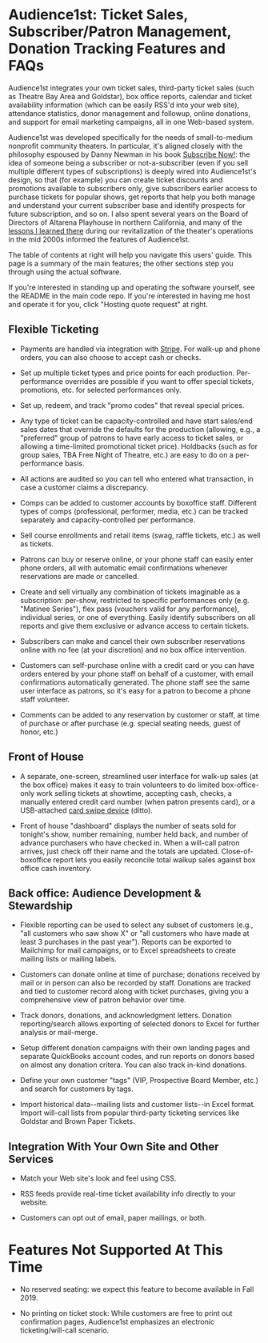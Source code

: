 # Audience1st: Ticket Sales, Subscriber/Patron Management, Donation Tracking Features and FAQs

Audience1st integrates your own ticket sales, third-party ticket sales
(such as Theatre Bay Area and Goldstar), box office reports,
calendar and ticket availability information (which can be easily
RSS'd into your web site), attendance statistics, donor management
and followup, online donations, and support for email marketing
campaigns, all in one Web-based system. 

Audience1st was developed specifically for the needs of small-to-medium nonprofit
community theaters.  In particular, it's aligned closely with the philosophy espoused by Danny Newman in his book [Subscribe Now!](http://amzn.to/2tG0ce6): the idea of someone being a subscriber or not-a-subscriber (even if you sell multiple different types of subscriptions) is deeply wired into Audience1st's design, so that (for example) you can create ticket discounts and promotions available to subscribers only, give subscribers earlier access to purchase tickets for popular shows, get reports that help you both manage and understand your current subscriber base and identify prospects for future subscription, and so on.  I also spent several years on the Board of Directors of Altarena Playhouse in northern California, and many of the [lessons I learned there](https://docs.google.com/document/d/e/2PACX-1vR0e4cdUL18cZmc92OAZyHKoeGrOX9-kBhFFkPAqMQw0KxkpjbbJRzyiI3muG66Sb68nWM1-hH5nNN4/pub) during our revitalization of the theater's operations in the mid 2000s informed the features of Audience1st.

The table of contents at right will help you navigate this users' guide. This page is a summary of the main features; the other sections step you through using the actual software.

If you're interested in standing up and operating the software yourself, see the README in the main code repo. 
If you're interested in having me host and operate it for you, click "Hosting quote request" at right.

## Flexible Ticketing

* Payments are handled via integration with
[Stripe](http://stripe.com).  For walk-up and phone orders, you can also
choose to accept cash or checks. 

* Set up multiple ticket types and price points for each
production. Per-performance overrides are possible if you want to offer
special tickets, promotions, etc. for selected performances only. 

* Set up, redeem, and track "promo codes" that reveal special prices.

* Any type of ticket can be capacity-controlled and have start sales/end
sales dates that override the defaults for the production (allowing,
e.g., a "preferred" group of patrons to have early access to ticket
sales, or allowing a time-limited promotional ticket price). 
Holdbacks (such as for group sales, TBA Free Night of Theatre, etc.)
are easy to do on a per-performance basis.  

* All actions are audited so you can tell who entered what transaction,
in case a customer claims a discrepancy. 

* Comps can be added to customer accounts by boxoffice staff. Different
types of comps (professional, performer, media, etc.) can be tracked
separately and capacity-controlled per performance. 

* Sell course enrollments and retail items (swag, raffle tickets, etc.) as well as tickets.

* Patrons can buy or reserve online, or your phone staff can easily
enter phone orders, all with automatic email confirmations whenever reservations are made or cancelled.

* Create and sell virtually any combination of tickets imaginable as a
subscription:  per-show,
restricted to specific performances only (e.g. "Matinee Series"), flex
pass (vouchers valid for any performance), individual series, or one of
everything.  Easily identify subscribers on all reports and give them exclusive or advance access to certain tickets.

* Subscribers can make and cancel their own subscriber reservations online with no
fee (at your discretion) and no box office intervention. 

* Customers can self-purchase online with a credit card or you can have
orders entered by your phone staff on behalf of a customer, with email
confirmations automatically generated.  The phone staff see the same user interface as patrons, so it's easy
for a patron to become a phone staff volunteer.  


* Comments can be added to any reservation by customer or staff, at time
of purchase or after purchase (e.g. special seating needs, guest of
honor, etc.) 

## Front of House


* A separate, one-screen, streamlined user interface for walk-up sales
(at the box office) makes it easy to train volunteers to do limited
box-office-only work selling tickets at showtime, accepting cash,
checks, a manually entered credit card number (when patron presents
card), or a USB-attached [card swipe
device](http://www.amazon.com/MagTek-Mini-Swipe-Readers-21040108/dp/B00466QS5U)
(ditto). 

* Front of house "dashboard" displays the number of seats sold for
tonight's show, number remaining, number held back, and number of
advance purchasers who have checked in.  When a will-call patron
arrives, just check off their name and the totals are updated. 
Close-of-boxoffice report lets you easily reconcile total walkup sales
against box office cash inventory. 


## Back office: Audience Development & Stewardship

* Flexible reporting can be used to select any subset of customers
(e.g., "all customers who saw show X" or "all customers who have made at
least 3 purchases in the past year").  Reports can be exported to
Mailchimp for mail campaigns, or to Excel spreadsheets to create mailing
lists or mailing labels.

* Customers can donate online at time of purchase; donations received by
mail or in person can also be recorded by staff.  Donations are tracked
and tied to customer record along with ticket purchases, giving you a
comprehensive view of patron behavior over time. 

* Track donors, donations, and acknowledgment letters.  Donation
reporting/search allows exporting of selected donors to Excel 
for further analysis or mail-merge. 

* Setup different donation campaigns with their own landing pages and
separate QuickBooks account codes, and run reports on donors based on
almost any donation critera.  You can also track in-kind donations. 

* Define your own customer "tags" (VIP, Prospective Board Member, etc.)
and search for customers by tags.

* Import historical data--mailing lists and customer lists--in Excel
format.  Import will-call lists from popular third-party ticketing
services like Goldstar and Brown Paper Tickets. 

## Integration With Your Own Site and Other Services

* Match your Web site's look and feel using CSS. 

* RSS feeds provide real-time ticket availability info directly to your
website.

* Customers can opt out of email, paper mailings, or both.

# Features Not Supported At This Time

* No reserved seating: we expect this feature to become available in Fall 2019.

* No printing on ticket stock: While customers are free to print out
confirmation pages, Audience1st emphasizes an electronic
ticketing/will-call scenario. 
